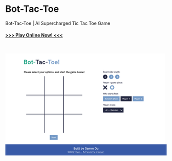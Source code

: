# Bot-Tac-Toe

Bot-Tac-Toe | AI Supercharged Tic Tac Toe Game

#### [>>> Play Online Now! <<<](https://sammdu.gitlab.io/bot-tac-toe/)

<br>

![Screenshot](assets/screenshot.png)
